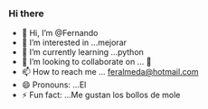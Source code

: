### Hi there
- 👋 Hi, I’m @Fernando
- 👀 I’m interested in ...mejorar
- 🌱 I’m currently learning ...python
- 💞️ I’m looking to collaborate on ... 🥦
- 📫 How to reach me ... feralmeda@hotmail.com
- 😄 Pronouns: ...El
- ⚡ Fun fact: ...Me gustan los bollos de mole

<!---
xfifyx/xfifyx is a ✨ special ✨ repository because its `README.md` (this file) appears on your GitHub profile.
You can click the Preview link to take a look at your changes.
--->
